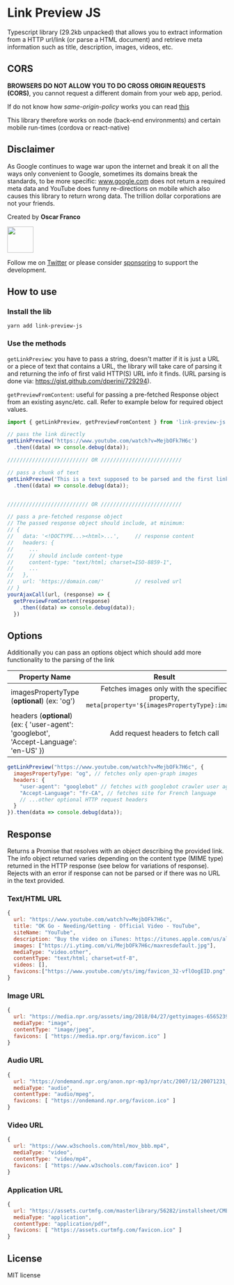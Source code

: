 # Link Preview JS

Typescript library (29.2kb unpacked) that allows you to extract information from a HTTP url/link (or parse a HTML document) and retrieve meta information such as title, description, images, videos, etc.

## CORS

**BROWSERS DO NOT ALLOW YOU TO DO CROSS ORIGIN REQUESTS (CORS)**, you cannot request a different domain from your web app, period.

If do not know how *same-origin-policy* works you can read [this](https://dev.to/lydiahallie/cs-visualized-cors-5b8h)

This library therefore works on node (back-end environments) and certain mobile run-times (cordova or react-native)

## Disclaimer

As Google continues to wage war upon the internet and break it on all the ways only convenient to Google, sometimes its domains break the standards, to be more specific: www.google.com does not return a required meta data and YouTube does funny re-directions on mobile which also causes this library to return wrong data. The trillion dollar corporations are not your friends.

Created by **Oscar Franco**

<img src="https://github.com/ospfranco/tempomat/blob/main/src/assets/image/profile.jpg?raw=true?raw=true" height=60 width=60/>

Follow me on [Twitter](www.twitter.com/ospfranco) or please consider [sponsoring](https://github.com/sponsors/ospfranco) to support the development.

## How to use

### Install the lib

```
yarn add link-preview-js
```

### Use the methods

`getLinkPreview`: you have to pass a string, doesn't matter if it is just a URL or a piece of text that contains a URL, the library will take care of parsing it and returning the info of first valid HTTP(S) URL info it finds. (URL parsing is done via: https://gist.github.com/dperini/729294).

`getPreviewFromContent`: useful for passing a pre-fetched Response object from an existing async/etc. call. Refer to example below for required object values.

```typescript
import { getLinkPreview, getPreviewFromContent } from 'link-preview-js';

// pass the link directly
getLinkPreview('https://www.youtube.com/watch?v=MejbOFk7H6c')
  .then((data) => console.debug(data));

////////////////////////// OR //////////////////////////

// pass a chunk of text
getLinkPreview('This is a text supposed to be parsed and the first link displayed https://www.youtube.com/watch?v=MejbOFk7H6c')
  .then((data) => console.debug(data));


////////////////////////// OR //////////////////////////

// pass a pre-fetched response object
// The passed response object should include, at minimum:
// {
//   data: '<!DOCTYPE...><html>...',     // response content
//   headers: {
//     ...
//     // should include content-type
//     content-type: "text/html; charset=ISO-8859-1",
//     ...
//   },
//   url: 'https://domain.com/'          // resolved url
// }
yourAjaxCall(url, (response) => {
  getPreviewFromContent(response)
    .then((data) => console.debug(data));
  })
```

## Options

Additionally you can pass an options object which should add more functionality to the parsing of the link

| Property Name                                                                          |                                             Result                                              |
| -------------------------------------------------------------------------------------- | :---------------------------------------------------------------------------------------------: |
| imagesPropertyType (**optional**) (ex: 'og')                                           | Fetches images only with the specified property, `meta[property='${imagesPropertyType}:image']` |
| headers (**optional**) (ex: { 'user-agent': 'googlebot', 'Accept-Language': 'en-US' }) |                                Add request headers to fetch call                                |

```javascript
getLinkPreview("https://www.youtube.com/watch?v=MejbOFk7H6c", {
  imagesPropertyType: "og", // fetches only open-graph images
  headers: {
    "user-agent": "googlebot" // fetches with googlebot crawler user agent
    "Accept-Language": "fr-CA", // fetches site for French language
    // ...other optional HTTP request headers
  }
}).then(data => console.debug(data));
```

## Response

Returns a Promise that resolves with an object describing the provided link.
The info object returned varies depending on the content type (MIME type) returned
in the HTTP response (see below for variations of response). Rejects with an error if response can not be parsed or if there was no URL in the text provided.

### Text/HTML URL

```javascript
{
  url: "https://www.youtube.com/watch?v=MejbOFk7H6c",
  title: "OK Go - Needing/Getting - Official Video - YouTube",
  siteName: "YouTube",
  description: "Buy the video on iTunes: https://itunes.apple.com/us/album/needing-getting-bundle-ep/id508124847 See more about the guitars at: http://www.gretschguitars.com...",
  images: ["https://i.ytimg.com/vi/MejbOFk7H6c/maxresdefault.jpg"],
  mediaType: "video.other",
  contentType: "text/html; charset=utf-8",
  videos: [],
  favicons:["https://www.youtube.com/yts/img/favicon_32-vflOogEID.png","https://www.youtube.com/yts/img/favicon_48-vflVjB_Qk.png","https://www.youtube.com/yts/img/favicon_96-vflW9Ec0w.png","https://www.youtube.com/yts/img/favicon_144-vfliLAfaB.png","https://s.ytimg.com/yts/img/favicon-vfl8qSV2F.ico"]
}
```

### Image URL

```javascript
{
  url: "https://media.npr.org/assets/img/2018/04/27/gettyimages-656523922nunes-4bb9a194ab2986834622983bb2f8fe57728a9e5f-s1100-c15.jpg",
  mediaType: "image",
  contentType: "image/jpeg",
  favicons: [ "https://media.npr.org/favicon.ico" ]
}
```

### Audio URL

```javascript
{
  url: "https://ondemand.npr.org/anon.npr-mp3/npr/atc/2007/12/20071231_atc_13.mp3",
  mediaType: "audio",
  contentType: "audio/mpeg",
  favicons: [ "https://ondemand.npr.org/favicon.ico" ]
}
```

### Video URL

```javascript
{
  url: "https://www.w3schools.com/html/mov_bbb.mp4",
  mediaType: "video",
  contentType: "video/mp4",
  favicons: [ "https://www.w3schools.com/favicon.ico" ]
}
```

### Application URL

```javascript
{
  url: "https://assets.curtmfg.com/masterlibrary/56282/installsheet/CME_56282_INS.pdf",
  mediaType: "application",
  contentType: "application/pdf",
  favicons: [ "https://assets.curtmfg.com/favicon.ico" ]
}
```

## License

MIT license
